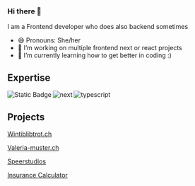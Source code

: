 ### Hi there 👋
I am a Frontend developer who does also backend sometimes

- 😄 Pronouns: She/her
- 🔭 I’m working on multiple frontend next or react projects
- 🌱 I’m currently learning how to get better in coding :)

## Expertise
<img align="left" alt="Static Badge" src="https://img.shields.io/badge/React-gray?style=for-the-badge&logo=react&link=%23">
<img align="left" alt="next" src="https://img.shields.io/badge/NextJS-black?style=for-the-badge&logo=nextdotjs&link=%23">
<img alt="typescript" src="https://img.shields.io/badge/TypeScript-blue?style=for-the-badge&logo=typescript&logoColor=white&link=%23">

## Projects
<a href="https://www.wintiblibtrot.ch/">Wintiblibtrot.ch</a>

<a href="https://github.com/Jelenal1/ValeriaHtml">Valeria-muster.ch</a>

<a href="https://github.com/Jelenal1/Speerstudios_Art_Multimedia">Speerstudios</a>

<a href="https://github.com/Jelenal1/Versicherungsrechner_bbw">Insurance Calculator</a>
